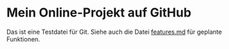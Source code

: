 # Mein Online-Projekt auf GitHub
Das ist eine Testdatei für Git.
Siehe auch die Datei [features.md](features.md) für geplante Funktionen.
